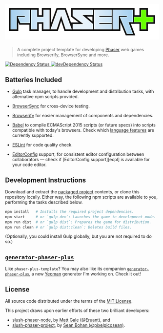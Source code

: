 ![Phaser Plus Template](logo.png)
=================================

>   A complete project template for developing [Phaser][phsr] web games
>   including Browserify, BrowserSync and more.

[![Dependency Status][bdg1] ![devDependency Status][bdg2]][deps]


Batteries Included
------------------

*   [Gulp][gulp] task manager, to handle development and distribution tasks,
    with alternative npm scripts provided.

*   [BrowserSync][bsnc] for cross-device testing.

*   [Browserify][brsy] for easier management of components and dependencies.

*   [Babel][babl] to compile ECMAScript 2015 scripts (or future specs) into
    scripts compatible with today's browsers. Check which [language
    features][feat] are currently supported.

*   [ESLint][eslt] for code quality check.

*   [EditorConfig][edcf] support, for consistent editor configuration between
    collaborators — check if [EditorConfig support][ecpl] is available for your
    code editor.


Development Instructions
------------------------

Download and extract the [packaged project][dwld] contents, or clone this
repository locally. Either way, the following npm scripts are available to you,
performing the tasks described below.

```sh
npm install   # Installs the required project dependencies.
npm start     # or `gulp dev`: Launches the game in development mode.
npm run dist  # or `gulp dist`: Prepares the game for distribution.
npm run clean # or `gulp dist:clean`: Deletes build files.
```

(Optionally, you could install Gulp globally, but you are not required to do
so.)


[`generator-phaser-plus`][gpp_]
-------------------------------

Like `phaser-plus-template`? You may also like its companion
[`generator-phaser-plus`][gpp_], a new [Yeoman][yomn] generator I'm working on.
Check it out!


License
-------

All source code distributed under the terms of the [MIT License](LICENSE).

This project draws upon earlier efforts of these two brilliant developers:

- [slush-phaser-node][sspn], by [Matt Gale (@Eruant)][matt], and
- [slush-phaser-project][sspp], by [Sean Bohan (@pixelpicosean)][ppsn].


<!-- Links -->

[phsr]: http://phaser.io/
[yomn]: http://yeoman.io/
[eslt]: http://eslint.org/
[gulp]: http://gulpjs.com/
[babl]: https://babeljs.io/
[brsy]: http://browserify.org/
[edcf]: http://editorconfig.org/
[matt]: https://github.com/Eruant
[bsnc]: http://www.browsersync.io/
[ppsn]: https://github.com/pixelpicosean/
[feat]: https://babeljs.io/docs/learn-es2015/
[sspn]: https://github.com/Eruant/slush-phaser-node
[gpp_]: https://github.com/rblopes/generator-phaser-plus
[deps]: https://david-dm.org/rblopes/phaser-plus-template
[bdg1]: https://david-dm.org/rblopes/phaser-plus-template.svg
[sspp]: https://github.com/pixelpicosean/slush-phaser-project
[bdg2]: https://david-dm.org/rblopes/phaser-plus-template/dev-status.svg
[dwld]: https://github.com/rblopes/phaser-plus-template/archive/master.zip
